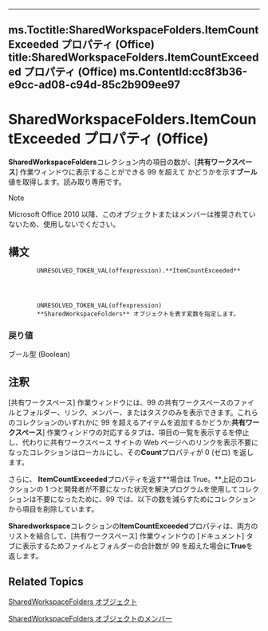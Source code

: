 

---
ms.Toctitle:SharedWorkspaceFolders.ItemCountExceeded プロパティ (Office)
title:SharedWorkspaceFolders.ItemCountExceeded プロパティ (Office)
ms.ContentId:cc8f3b36-e9cc-ad08-c94d-85c2b909ee97
---
# SharedWorkspaceFolders.ItemCountExceeded プロパティ (Office)




**SharedWorkspaceFolders**コレクション内の項目の数が、[**共有ワークスペース**] 作業ウィンドウに表示することができる 99 を超えて かどうかを示す**ブール**値を取得します。読み取り専用です。

>[!NOTE]
>Microsoft Office 2010 以降、このオブジェクトまたはメンバーは推奨されていないため、使用しないでください。





## 構文

            UNRESOLVED_TOKEN_VAL(offexpression).**ItemCountExceeded**




            UNRESOLVED_TOKEN_VAL(offexpression)
            **SharedWorkspaceFolders** オブジェクトを表す変数を指定します。

### 戻り値
ブール型 (Boolean)





## 注釈
[共有ワークスペース] 作業ウィンドウには、99 の共有ワークスペースのファイルとフォルダー、リンク、メンバー、またはタスクのみを表示できます。これらのコレクションのいずれかに 99 を超えるアイテムを追加するかどうか:**共有ワークスペース**] 作業ウィンドウの対応するタブは、項目の一覧を表示するを停止し、代わりに共有ワークスペース サイトの Web ページへのリンクを表示不要になったコレクションはローカルにし、その**Count**プロパティが 0 (ゼロ) を返します。



さらに、 **ItemCountExceeded**プロパティを返す**場合は True。**上記のコレクションの 1 つと開発者が不要になった状況を解決プログラムを使用してコレクションは不要になったために、99 では、以下の数を減らすためにコレクションから項目を削除しています。



**Sharedworkspace**コレクションの**ItemCountExceeded**プロパティは、両方のリストを結合して、[共有ワークスペース] 作業ウィンドウの [ドキュメント] タブに表示するためファイルとフォルダーの合計数が 99 を超えた場合に**True**を返します。



## Related Topics

[SharedWorkspaceFolders オブジェクト](a9020edc-f199-6bab-75d1-c2bdc2a547d3.md)

[SharedWorkspaceFolders オブジェクトのメンバー](b0f86e38-ab1e-fc78-e543-f37705ebebf7.md)




